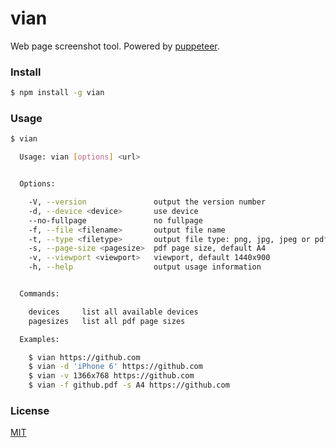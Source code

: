 # vian

Web page screenshot tool. Powered by [puppeteer](https://github.com/GoogleChrome/puppeteer).

### Install

```sh
$ npm install -g vian
```

### Usage

```sh
$ vian

  Usage: vian [options] <url>


  Options:

    -V, --version               output the version number
    -d, --device <device>       use device
    --no-fullpage               no fullpage
    -f, --file <filename>       output file name
    -t, --type <filetype>       output file type: png, jpg, jpeg or pdf
    -s, --page-size <pagesize>  pdf page size, default A4
    -v, --viewport <viewport>   viewport, default 1440x900
    -h, --help                  output usage information


  Commands:

    devices     list all available devices
    pagesizes   list all pdf page sizes

  Examples:

    $ vian https://github.com
    $ vian -d 'iPhone 6' https://github.com
    $ vian -v 1366x768 https://github.com
    $ vian -f github.pdf -s A4 https://github.com
```

### License

[MIT](./LICENSE)
